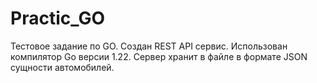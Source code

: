 # Practic_GO
Тестовое задание по GO.  Создан REST API сервис. Использован компилятор Go версии 1.22. Сервер  хранит в файле в формате JSON сущности автомобилей.
